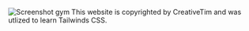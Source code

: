 ![Screenshot gym](https://user-images.githubusercontent.com/79175009/151229123-c36d2119-3536-40e5-b329-83a2de831693.png)
This website is copyrighted by CreativeTim and was utlized to learn Tailwinds CSS.
